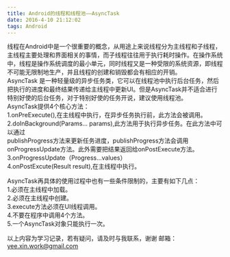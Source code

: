 ```yaml
---
title: Android的线程和线程池——AsyncTask
date: 2016-4-10 21:12:02
tags: Android 
---
```

 线程在Android中是一个很重要的概念，从用途上来说线程分为主线程和子线程，主线程主要处理和界面相关的事情，而子线程往往用于执行耗时操作。在操作系统中，线程是操作系统调度的最小单元，同时线程又是一种受限的系统资源，即线程不可能无限制地生产，并且线程的创建和销毁都会有相应的开销。   
     AsyncTask 是一种轻量级的异步任务类，它可以在线程池中执行后台任务，然后把执行的进度和最终结果传递给主线程中更新UI。但是AsyncTask并不适合进行特别好使的后台任务，对于特别好使的任务开说，建议使用线程池。<!--more-->   
     AsyncTask提供4个核心方法：   
1.onPreExecute(),在主线程中执行，在异步任务执行前，此方法会被调用。   
2.doInBackground(Params... params),此方法用于执行异步任务。在此方法中可以通过    
publishProgress方法来更新任务进度，publishProgress方法会调用    onProgressUpdate方法。此外需要把结果返回给onPostExecute方法。
3.onProgressUpdate（Progress...values）   
4.onPostExcute(Result result),在主线程中执行。

AsyncTask再具体的使用过程中也有一些条件限制的，主要有如下几点：   
1.必须在主线程中加载。   
2.必须在主线程中创建。   
3.execute方法必须在UI线程调用。   
4.不要在程序中调用4个方法。   
5.一个AsyncTask对象只能执行一次。   
  
以上内容为学习记录，若有疑问，请及时与我联系，谢谢
邮箱：yee.xin.work@gmail.com  